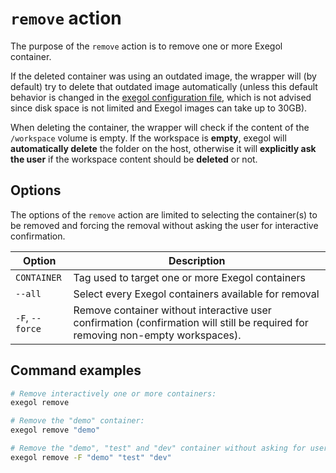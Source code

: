 # `remove` action

The purpose of the `remove` action is to remove one or more Exegol
container.

If the deleted container was using an outdated image, the wrapper will
(by default) try to delete that outdated image automatically (unless
this default behavior is changed in the
[exegol configuration file](/wrapper/features#exegol-configuration), which is not advised
since disk space is not limited and Exegol images can take up to 30GB).

When deleting the container, the wrapper will check if the content of
the `/workspace` volume is empty. If the workspace is **empty**, exegol
will **automatically delete** the folder on the host, otherwise it will
**explicitly ask the user** if the workspace content should be
**deleted** or not.

## Options

The options of the `remove` action are limited to selecting the
container(s) to be removed and forcing the removal without asking the
user for interactive confirmation.

| Option          | Description                                                                                                                     |
|-----------------|---------------------------------------------------------------------------------------------------------------------------------|
| `CONTAINER`     | Tag used to target one or more Exegol containers                                                                                |
| `--all`         | Select every Exegol containers available for removal                                                                            |
| `-F`, `--force` | Remove container without interactive user confirmation (confirmation will still be required for removing non-empty workspaces). |

## Command examples

``` bash
# Remove interactively one or more containers:
exegol remove

# Remove the "demo" container:
exegol remove "demo"

# Remove the "demo", "test" and "dev" container without asking for user confirmation:
exegol remove -F "demo" "test" "dev"
```

